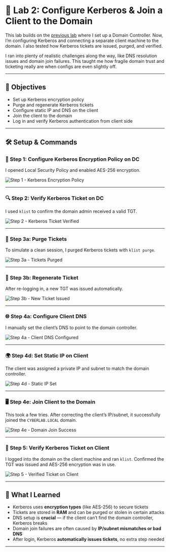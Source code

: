 # 🔐 Lab 2: Configure Kerberos & Join a Client to the Domain

This lab builds on the [previous lab](https://github.com/blackgirlinfosec/windows-domain-controller-lab) where I set up a Domain Controller. Now, I’m configuring Kerberos and connecting a separate client machine to the domain. I also tested how Kerberos tickets are issued, purged, and verified.

I ran into plenty of realistic challenges along the way, like DNS resolution issues and domain join failures. This taught me how fragile domain trust and ticketing really are when configs are even slightly off.

---

## 🎯 Objectives

- Set up Kerberos encryption policy
- Purge and regenerate Kerberos tickets
- Configure static IP and DNS on the client
- Join the client to the domain
- Log in and verify Kerberos authentication from client side

---

## 🛠️ Setup & Commands

### 🧷 Step 1: Configure Kerberos Encryption Policy on DC  
I opened Local Security Policy and enabled AES-256 encryption.

![Step 1 - Kerberos Encryption Policy](lab2_step1_kerberos_encryption_policy.png)

---

### 🔍 Step 2: Verify Kerberos Ticket on DC  
I used `klist` to confirm the domain admin received a valid TGT.

![Step 2 - Kerberos Ticket Verified](lab2_step2_klist_ticket_verified.png)

---

### 🧹 Step 3a: Purge Tickets  
To simulate a clean session, I purged Kerberos tickets with `klist purge`.

![Step 3a - Tickets Purged](lab2_step3a_ticket_purged.png)

---

### 🔁 Step 3b: Regenerate Ticket  
After re-logging in, a new TGT was issued automatically.

![Step 3b - New Ticket Issued](lab2_step3b_new_ticket_issued.png)

---

### 🌐 Step 4a: Configure Client DNS  
I manually set the client’s DNS to point to the domain controller.

![Step 4a - Client DNS Configured](lab2_step4a_client_dns_configured.png)

---

### 🌍 Step 4d: Set Static IP on Client  
The client was assigned a private IP and subnet to match the domain controller.

![Step 4d - Static IP Set](lab2_step4d_static_ip_client_configured.png)

---

### 🖥️ Step 4e: Join Client to the Domain  
This took a few tries. After correcting the client’s IP/subnet, it successfully joined the `CYBERLAB.LOCAL` domain.

![Step 4e - Domain Join Success](lab2_step4e_client_joined_domain.png)

---

### 🧾 Step 5: Verify Kerberos Ticket on Client  
I logged into the domain on the client machine and ran `klist`. Confirmed the TGT was issued and AES-256 encryption was in use.

![Step 5 - Verified Ticket on Client](lab2_step5_klist_verified_on_client.png)

---

## 🧠 What I Learned

- Kerberos uses **encryption types** (like AES-256) to secure tickets
- Tickets are stored in **RAM** and can be purged or stolen in certain attacks
- DNS setup is **crucial** — if the client can’t find the domain controller, Kerberos breaks
- Domain join failures are often caused by **IP/subnet mismatches or bad DNS**
- After login, Kerberos **automatically issues tickets**, no extra step needed

---
